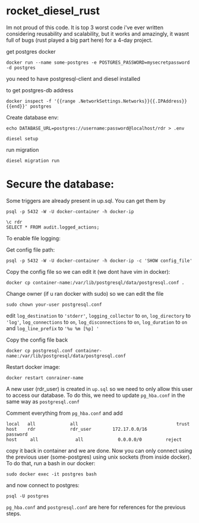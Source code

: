 # rocket_diesel_rust

Im not proud of this code. It is top 3 worst code i've ever written considering reusability and scalability, but it works and amazingly, it wasnt full of bugs (rust played a big part here) for a 4-day project.


get postgres docker
```
docker run --name some-postgres -e POSTGRES_PASSWORD=mysecretpassword -d postgres
```

you need to have postgresql-client and diesel installed

to get postgres-db address
```
docker inspect -f '{{range .NetworkSettings.Networks}}{{.IPAddress}}{{end}}' postgres
```

Create database env:
```
echo DATABASE_URL=postgres://username:password@localhost/rdr > .env
```

```
diesel setup
```

run migration
```
diesel migration run
```

# Secure the database:

Some triggers are already present in up.sql. You can get them by
```
psql -p 5432 -W -U docker-container -h docker-ip

\c rdr
SELECT * FROM audit.logged_actions;
```

To enable file logging:

Get config file path:
```
psql -p 5432 -W -U docker-container -h docker-ip -c 'SHOW config_file'
```

Copy the config file so we can edit it (we dont have vim in docker):
```
docker cp container-name:/var/lib/postgresql/data/postgresql.conf .
```

Change owner (if u ran docker with sudo) so we can edit the file
```
sudo chown your-user postgresql.conf
```

edit `log_destination` to `'stderr'`, `logging_collector` to `on`,  `log_directory` to `'log'`, `log_connections` to `on`, `log_disconnections` to `on`, `log_duration` to `on` and `log_line_prefix` to `'%u %m [%p] '`

Copy the config file back
```
docker cp postgresql.conf container-name:/var/lib/postgresql/data/postgresql.conf
```

Restart docker image:
```
docker restart conrainer-name
```

A new user (rdr_user) is created in `up.sql` so we need to only allow this user to access our database. To do this, we need to update `pg_hba.conf` in the same way as `postgresql.conf`

Comment everything from `pg_hba.conf` and add 
```
local   all             all                                     trust
host    rdr             rdr_user        172.17.0.0/16           password
host     all              all             0.0.0.0/0         reject
```
copy it back in container and we are done. Now you can only connect using the previous user (some-postgres) using unix sockets (from inside docker). To do that, run a bash in our docker:

```
sudo docker exec -it postgres bash
```

and now connect to postgres:

```
psql -U postgres
```

`pg_hba.conf` and `postgresql.conf` are here for references for the previous steps.